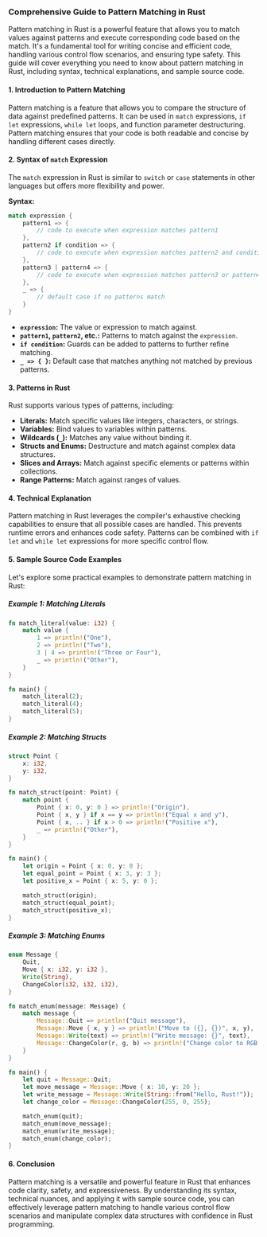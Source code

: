 ### Comprehensive Guide to Pattern Matching in Rust

Pattern matching in Rust is a powerful feature that allows you to match values against patterns and execute corresponding code based on the match. It's a fundamental tool for writing concise and efficient code, handling various control flow scenarios, and ensuring type safety. This guide will cover everything you need to know about pattern matching in Rust, including syntax, technical explanations, and sample source code.

#### 1. Introduction to Pattern Matching

Pattern matching is a feature that allows you to compare the structure of data against predefined patterns. It can be used in `match` expressions, `if let` expressions, `while let` loops, and function parameter destructuring. Pattern matching ensures that your code is both readable and concise by handling different cases directly.

#### 2. Syntax of `match` Expression

The `match` expression in Rust is similar to `switch` or `case` statements in other languages but offers more flexibility and power.

**Syntax:**
```rust
match expression {
    pattern1 => {
        // code to execute when expression matches pattern1
    },
    pattern2 if condition => {
        // code to execute when expression matches pattern2 and condition is true
    },
    pattern3 | pattern4 => {
        // code to execute when expression matches pattern3 or pattern4
    },
    _ => {
        // default case if no patterns match
    }
}
```

- **`expression`:** The value or expression to match against.
- **`pattern1`, `pattern2`, etc.:** Patterns to match against the `expression`.
- **`if condition`:** Guards can be added to patterns to further refine matching.
- **`_ => { }`:** Default case that matches anything not matched by previous patterns.

#### 3. Patterns in Rust

Rust supports various types of patterns, including:
- **Literals:** Match specific values like integers, characters, or strings.
- **Variables:** Bind values to variables within patterns.
- **Wildcards (`_`):** Matches any value without binding it.
- **Structs and Enums:** Destructure and match against complex data structures.
- **Slices and Arrays:** Match against specific elements or patterns within collections.
- **Range Patterns:** Match against ranges of values.

#### 4. Technical Explanation

Pattern matching in Rust leverages the compiler's exhaustive checking capabilities to ensure that all possible cases are handled. This prevents runtime errors and enhances code safety. Patterns can be combined with `if let` and `while let` expressions for more specific control flow.

#### 5. Sample Source Code Examples

Let's explore some practical examples to demonstrate pattern matching in Rust:

##### Example 1: Matching Literals

```rust
fn match_literal(value: i32) {
    match value {
        1 => println!("One"),
        2 => println!("Two"),
        3 | 4 => println!("Three or Four"),
        _ => println!("Other"),
    }
}

fn main() {
    match_literal(2);
    match_literal(4);
    match_literal(5);
}
```

##### Example 2: Matching Structs

```rust
struct Point {
    x: i32,
    y: i32,
}

fn match_struct(point: Point) {
    match point {
        Point { x: 0, y: 0 } => println!("Origin"),
        Point { x, y } if x == y => println!("Equal x and y"),
        Point { x, .. } if x > 0 => println!("Positive x"),
        _ => println!("Other"),
    }
}

fn main() {
    let origin = Point { x: 0, y: 0 };
    let equal_point = Point { x: 3, y: 3 };
    let positive_x = Point { x: 5, y: 0 };

    match_struct(origin);
    match_struct(equal_point);
    match_struct(positive_x);
}
```

##### Example 3: Matching Enums

```rust
enum Message {
    Quit,
    Move { x: i32, y: i32 },
    Write(String),
    ChangeColor(i32, i32, i32),
}

fn match_enum(message: Message) {
    match message {
        Message::Quit => println!("Quit message"),
        Message::Move { x, y } => println!("Move to ({}, {})", x, y),
        Message::Write(text) => println!("Write message: {}", text),
        Message::ChangeColor(r, g, b) => println!("Change color to RGB({}, {}, {})", r, g, b),
    }
}

fn main() {
    let quit = Message::Quit;
    let move_message = Message::Move { x: 10, y: 20 };
    let write_message = Message::Write(String::from("Hello, Rust!"));
    let change_color = Message::ChangeColor(255, 0, 255);

    match_enum(quit);
    match_enum(move_message);
    match_enum(write_message);
    match_enum(change_color);
}
```

#### 6. Conclusion

Pattern matching is a versatile and powerful feature in Rust that enhances code clarity, safety, and expressiveness. By understanding its syntax, technical nuances, and applying it with sample source code, you can effectively leverage pattern matching to handle various control flow scenarios and manipulate complex data structures with confidence in Rust programming.